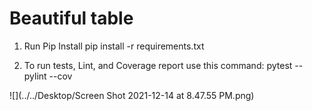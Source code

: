 # Beautiful table


1. Run Pip Install
pip install -r requirements.txt

2. To run tests, Lint, and Coverage report use this command: pytest  --pylint --cov





![](../../Desktop/Screen Shot 2021-12-14 at 8.47.55 PM.png)
